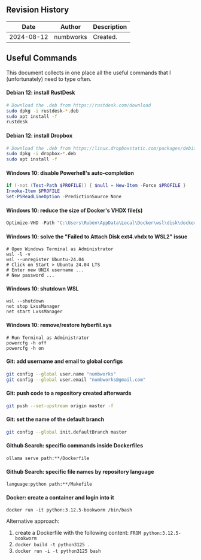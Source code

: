 ## Revision History

| Date | Author | Description |
|---|---|---|
| 2024-08-12 | numbworks | Created. |

## Useful Commands

This document collects in one place all the useful commands that I (unfortunately) need to type often.

#### Debian 12: install RustDesk

```sh
# Download the .deb from https://rustdesk.com/download
sudo dpkg -i rustdesk-*.deb
sudo apt install -f
rustdesk
```

#### Debian 12: install Dropbox

```sh
# Download the .deb from https://linux.dropboxstatic.com/packages/debian/
sudo dpkg -i dropbox-*.deb
sudo apt install -f
```

#### Windows 10: disable Powerhell's auto-completion

```powershell
if (-not (Test-Path $PROFILE)) { $null = New-Item -Force $PROFILE }
Invoke-Item $PROFILE
Set-PSReadLineOption -PredictionSource None
```

#### Windows 10: reduce the size of Docker's VHDX file(s)

```powershell
Optimize-VHD -Path "C:\Users\Rubèn\AppData\Local\Docker\wsl\disk\docker_data.vhdx" -Mode Full
```

#### Windows 10: solve the "Failed to Attach Disk ext4.vhdx to WSL2" issue

```
# Open Windows Terminal as Administrator
wsl -l -v
wsl --unregister Ubuntu-24.04
# Click on Start > Ubuntu 24.04 LTS
# Enter new UNIX username ...
# New password ...
```

#### Windows 10: shutdown WSL

```
wsl --shutdown
net stop LxssManager
net start LxssManager 
```

#### Windows 10: remove/restore hyberfil.sys

```
# Run Terminal as Administrator
powercfg -h off
powercfg -h on
```

#### Git: add username and email to global configs

```sh
git config --global user.name "numbworks"
git config --global user.email "numbworks@gmail.com"
```

#### Git: push code to a repository created afterwards

```sh
git push --set-upstream origin master -f
```

#### Git: set the name of the default branch

```sh
git config --global init.defaultBranch master
```

#### Github Search: specific commands inside Dockerfiles

```
ollama serve path:**/Dockerfile
```

#### Github Search: specific file names by repository language

```
language:python path:**/Makefile
```

#### Docker: create a container and login into it

```
docker run -it python:3.12.5-bookworm /bin/bash
```

Alternative approach:

1. create a Dockerfile with the following content: `FROM python:3.12.5-bookworm`
2. `docker build -t python3125 .`
3. `docker run -i -t python3125 bash`